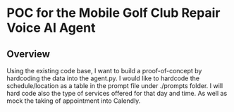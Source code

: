 # **POC for the Mobile Golf Club Repair Voice AI Agent**

## **Overview**

Using the existing code base, I want to build a proof-of-concept by hardcoding the data into the agent.py. I would like to hardcode the schedule/location as a table in the prompt file under ./prompts folder. I will hard code also the type of services offered for that day and time. As well as mock the taking of appointment into Calendly.

